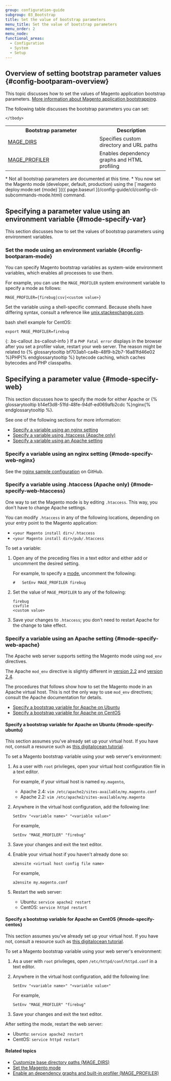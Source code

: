 ```yaml
---
group: configuration-guide
subgroup: 03_Bootstrap
title: Set the value of bootstrap parameters
menu_title: Set the value of bootstrap parameters
menu_order: 2
menu_node:
functional_areas:
  - Configuration
  - System
  - Setup
---
```


## Overview of setting bootstrap parameter values   {#config-bootparam-overview}

This topic discusses how to set the values of Magento application bootstrap parameters. <a href="{{ page.baseurl }}/config-guide/bootstrap/magento-bootstrap.html">More information about Magento application bootstrapping</a>.

The following table discusses the bootstrap parameters you can set:

<table>
	<col width="40%" />
  	<col width="30%" />
	<tbody>
		<tr>
			<th>Bootstrap parameter</th>
			<th>Description</th>
		</tr>
	<tr>
		<td><a href="{{ page.baseurl }}/config-guide/bootstrap/mage-dirs.html">MAGE_DIRS</a></td>
		<td>Specifies custom directory and URL paths</td>
	</tr>	
	<tr>
		<td><a href="{{ page.baseurl }}/config-guide/bootstrap/mage-profiler.html">MAGE_PROFILER</a></td>
		<td>Enables dependency graphs and HTML profiling</td>
	</tr>

	
	</tbody>
</table>

<div class="bs-callout bs-callout-info" id="info" markdown="1">
* Not all bootstrap parameters are documented at this time.
* You now set the Magento mode (developer, default, production) using the [`magento deploy:mode:set {mode}`]({{ page.baseurl }}/config-guide/cli/config-cli-subcommands-mode.html) command.
</div>

## Specifying a parameter value using an environment variable   {#mode-specify-var}

This section discusses how to set the values of bootstrap parameters using environment variables.

### Set the mode using an environment variable   {#config-bootparam-mode}

You can specify Magento bootstrap variables as system-wide environment variables, which enables all processes to use them.

For example, you can use the `MAGE_PROFILER` system environment variable to specify a mode as follows:

	MAGE_PROFILER={firebug|csv|<custom value>}

Set the variable using a shell-specific command. Because shells have differing syntax, consult a reference like <a href="http://unix.stackexchange.com/questions/117467/how-to-permanently-set-environmental-variables" target="_blank">unix.stackexchange.com</a>.

bash shell example for CentOS:

	export MAGE_PROFILER=firebug

{: .bs-callout .bs-callout-info }
If a `PHP Fatal error` displays in the browser after you set a profiler value, restart your web server. The reason might be related to {% glossarytooltip bf703ab1-ca4b-48f9-b2b7-16a81fd46e02 %}PHP{% endglossarytooltip %} bytecode caching, which caches bytecodes and PHP classpaths.

## Specifying a parameter value   {#mode-specify-web}

This section discusses how to specify the mode for either Apache or {% glossarytooltip b14ef3d8-51fd-48fe-94df-ed069afb2cdc %}nginx{% endglossarytooltip %}.

See one of the following sections for more information:

*	<a href="#mode-specify-web-nginx">Specify a variable using an nginx setting</a>
*	<a href="#mode-specify-web-htaccess">Specify a variable using .htaccess (Apache only)</a>
*	<a href="#mode-specify-web-apache">Specify a variable using an Apache setting</a>

### Specify a variable using an nginx setting   {#mode-specify-web-nginx}

See the <a href="{{ site.mage2bloburl }}/{{ page.guide_version }}/nginx.conf.sample#L16" target="_blank">nginx sample configuration</a> on GitHub.

### Specify a variable using .htaccess (Apache only)   {#mode-specify-web-htaccess}

One way to set the Magento mode is by editing `.htaccess`. This way, you don't have to change Apache settings.

You can modify `.htaccess` in any of the following locations, depending on your entry point to the Magento application:

*	`<your Magento install dir>/.htaccess`
*	`<your Magento install dir>/pub/.htaccess`

To set a variable:

1.	Open any of the preceding files in a text editor and either add or uncomment the desired setting.

	For example, to specify a <a href="{{ page.baseurl }}/config-guide/bootstrap/magento-modes.html">mode</a>, uncomment the following:

		#   SetEnv MAGE_PROFILER firebug

2.	Set the value of `MAGE_PROFILER` to any of the following:

		firebug
		csvfile
		<custom value>

2.	Save your changes to `.htaccess`; you don't need to restart Apache for the change to take effect.

### Specify a variable using an Apache setting   {#mode-specify-web-apache}

The Apache web server supports setting the Magento mode using `mod_env` directives.

The Apache `mod_env` directive is slightly different in <a href="http://httpd.apache.org/docs/2.2/mod/mod_env.html#setenv" target="_blank">version 2.2</a> and <a href="http://httpd.apache.org/docs/2.4/mod/mod_env.html#setenv" target="_blank">version 2.4</a>.

The procedures that follows show how to set the Magento mode in an Apache virtual host. This is not the only way to use `mod_env` directives; consult the Apache documentation for details.

*	<a href="#mode-specify-ubuntu">Specify a bootstrap variable for Apache on Ubuntu</a>
*	<a href="#mode-specify-centos">Specify a bootstrap variable for Apache on CentOS</a>

#### Specify a bootstrap variable for Apache on Ubuntu   {#mode-specify-ubuntu}

This section assumes you've already set up your virtual host. If you have not, consult a resource such as <a href="https://www.digitalocean.com/community/tutorials/how-to-set-up-apache-virtual-hosts-on-ubuntu-14-04-lts" target="_blank">this digitalocean tutorial</a>.

To set a Magento bootstrap variable using your web server's environment:

1.	As a user with `root` privileges, open your virtual host configuration file in a text editor.

	For example, if your virtual host is named `my.magento`,

	*	Apache 2.4: `vim /etc/apache2/sites-available/my.magento.conf`
	*	Apache 2.2: `vim /etc/apache2/sites-available/my.magento`

2.	Anywhere in the virtual host configuration, add the following line:

		SetEnv "<variable name>" "<variable value>"

	For example,

		SetEnv "MAGE_PROFILER" "firebug"

3.	Save your changes and exit the text editor.
4.	Enable your virtual host if you haven't already done so:

		a2ensite <virtual host config file name>

	For example,

		a2ensite my.magento.conf

5.	Restart the web server:

	*	Ubuntu: `service apache2 restart`
	*	CentOS: `service httpd restart`

#### Specify a bootstrap variable for Apache on CentOS   {#mode-specify-centos}

This section assumes you've already set up your virtual host. If you have not, consult a resource such as <a href="https://www.digitalocean.com/community/tutorials/how-to-set-up-apache-virtual-hosts-on-centos-6" target="_blank">this digitalocean tutorial</a>.

To set a Magento bootstrap variable using your web server's environment:

1.	As a user with `root` privileges, open `/etc/httpd/conf/httpd.conf` in a text editor.

2.	Anywhere in the virtual host configuration, add the following line:

		SetEnv "<variable name>" "<variable value>"

	For example,

		SetEnv "MAGE_PROFILER" "firebug"

3.	Save your changes and exit the text editor.

After setting the mode, restart the web server:

*	Ubuntu: `service apache2 restart`
*	CentOS: `service httpd restart`

#### Related topics

*	<a href="{{ page.baseurl }}/config-guide/bootstrap/mage-dirs.html">Customize base directory paths (MAGE_DIRS)</a>
*	<a href="{{ page.baseurl }}/config-guide/cli/config-cli-subcommands-mode.html">Set the Magento mode</a>
*	<a href="{{ page.baseurl }}/config-guide/bootstrap/mage-profiler.html">Enable an dependency graphs and built-in profiler (MAGE_PROFILER)</a>
